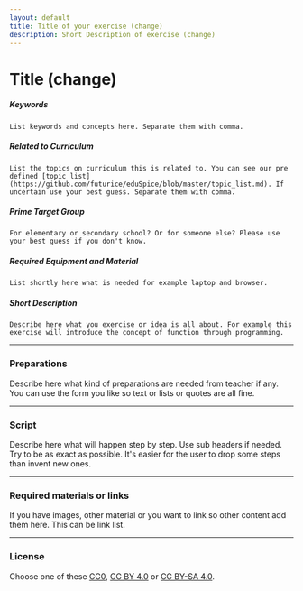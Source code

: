 ```yaml
---
layout: default
title: Title of your exercise (change)
description: Short Description of exercise (change)
---
```


# Title (change)

##### Keywords

```
List keywords and concepts here. Separate them with comma.
```
##### Related to Curriculum

```
List the topics on curriculum this is related to. You can see our pre defined [topic list](https://github.com/futurice/eduSpice/blob/master/topic_list.md). If uncertain use your best guess. Separate them with comma.
```

##### Prime Target Group

```
For elementary or secondary school? Or for someone else? Please use your best guess if you don't know.
```

##### Required Equipment and Material

```
List shortly here what is needed for example laptop and browser.
```

##### Short Description

```
Describe here what you exercise or idea is all about. For example this exercise will introduce the concept of function through programming.
```

---

### Preparations
Describe here what kind of preparations are needed from teacher if any. You can use the form you like so text or lists or quotes are all fine.

---

### Script
Describe here what will happen step by step. Use sub headers if needed. Try to be as exact as possible. It's easier for the user to drop some steps than invent new ones.

---
### Required materials or links

If you have images, other material or you want to link so other content add them here. This can be link list.

---
### License
Choose one of these [CC0](https://creativecommons.org/publicdomain/zero/1.0/), [CC BY 4.0](https://creativecommons.org/licenses/by/4.0/) or [CC BY-SA 4.0](https://creativecommons.org/licenses/by-sa/4.0/).



